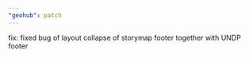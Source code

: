 ```yaml
---
"geohub": patch
---
```


fix: fixed bug of layout collapse of storymap footer together with UNDP footer
